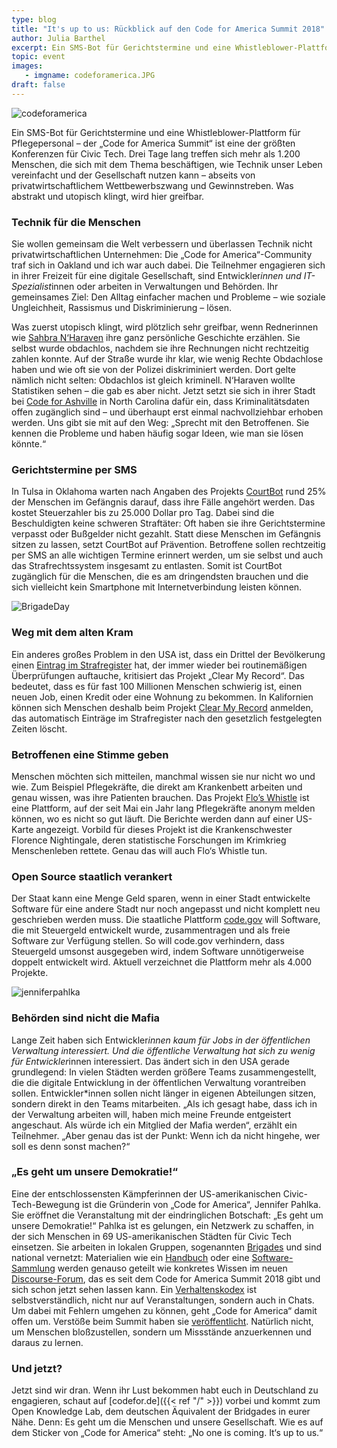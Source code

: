 ```yaml
---
type: blog
title: "It's up to us: Rückblick auf den Code for America Summit 2018"
author: Julia Barthel
excerpt: Ein SMS-Bot für Gerichtstermine und eine Whistleblower-Plattform für Pflegepersonal – der „Code for America Summit“ ist eine der größten Konferenzen für Civic Tech. Drei Tage lang treffen sich mehr als 1.200 Menschen, die sich mit dem Thema beschäftigen, wie Technik unser Leben  vereinfacht und der Gesellschaft nutzen kann – abseits von privatwirtschaftlichem Wettbewerbszwang und Gewinnstreben. Was abstrakt und utopisch klingt, wird hier greifbar.
topic: event
images:
   - imgname: codeforamerica.JPG
draft: false
---
```

![codeforamerica](/blog/codeforamerica.JPG)

Ein SMS-Bot für Gerichtstermine und eine Whistleblower-Plattform für Pflegepersonal – der „Code for America Summit“ ist eine der größten Konferenzen für Civic Tech. Drei Tage lang treffen sich mehr als 1.200 Menschen, die sich mit dem Thema beschäftigen, wie Technik unser Leben  vereinfacht und der Gesellschaft nutzen kann – abseits von privatwirtschaftlichem Wettbewerbszwang und Gewinnstreben. Was abstrakt und utopisch klingt, wird hier greifbar.

### Technik für die Menschen

Sie wollen gemeinsam die Welt verbessern und überlassen Technik nicht privatwirtschaftlichen Unternehmen: Die „Code for America“-Community traf sich in Oakland und ich war auch dabei. Die Teilnehmer engagieren sich in ihrer Freizeit für eine digitale Gesellschaft, sind Entwickler*innen und IT-Spezialist*innen oder arbeiten in Verwaltungen und Behörden. Ihr gemeinsames Ziel: Den Alltag einfacher machen und Probleme – wie soziale Ungleichheit, Rassismus und Diskriminierung – lösen.

Was zuerst utopisch klingt, wird plötzlich sehr greifbar, wenn Rednerinnen wie [Sahbra N‘Haraven](https://www.youtube.com/watch?v=RIjOEfWT2iI&index=20&list=PL65XgbSILalU3CPOpBOzBiX-31rzk8oox) ihre ganz persönliche Geschichte erzählen. Sie selbst wurde obdachlos, nachdem sie ihre Rechnungen nicht rechtzeitig zahlen konnte. Auf der Straße wurde ihr klar, wie wenig Rechte Obdachlose haben und wie oft sie von der Polizei diskriminiert werden. Dort gelte nämlich nicht selten: Obdachlos ist gleich  kriminell. N‘Haraven wollte Statistiken sehen – die gab es aber nicht. Jetzt setzt sie sich in ihrer Stadt bei [Code for Ashville](http://www.codeforasheville.org/) in North Carolina dafür ein, dass Kriminalitätsdaten offen zugänglich sind – und überhaupt erst einmal nachvollziehbar erhoben werden. Uns gibt sie mit auf den Weg: „Sprecht mit den Betroffenen. Sie kennen die Probleme und haben häufig sogar Ideen, wie man sie lösen könnte.“


### Gerichtstermine per SMS

In Tulsa in Oklahoma warten nach Angaben des Projekts [CourtBot](http://www.okcourtbot.com/
) rund 25% der Menschen im Gefängnis darauf, dass ihre Fälle angehört werden. Das kostet Steuerzahler bis zu 25.000 Dollar pro Tag. Dabei sind die Beschuldigten keine schweren Straftäter: Oft haben sie ihre Gerichtstermine verpasst oder Bußgelder nicht gezahlt. Statt diese Menschen im Gefängnis sitzen zu lassen, setzt CourtBot auf Prävention. Betroffene sollen rechtzeitig per SMS an alle wichtigen Termine erinnert werden, um sie selbst und auch das Strafrechtssystem insgesamt zu entlasten. Somit ist CourtBot zugänglich für die Menschen, die es am dringendsten brauchen und die sich vielleicht kein Smartphone mit Internetverbindung leisten können.

![BrigadeDay](/blog/BrigadeDay.JPG)

### Weg mit dem alten Kram

Ein anderes großes Problem in den USA ist, dass ein Drittel der Bevölkerung einen [Eintrag im Strafregister](https://www.codeforamerica.org/what/clear-my-record
) hat, der immer wieder bei routinemäßigen Überprüfungen auftauche, kritisiert das Projekt „Clear My Record“. Das bedeutet, dass es für fast 100 Millionen Menschen schwierig ist, einen neuen Job, einen Kredit oder eine Wohnung zu bekommen. In Kalifornien können sich Menschen deshalb beim Projekt [Clear My Record](https://www.clearmyrecord.org/) anmelden, das automatisch Einträge im Strafregister nach den gesetzlich festgelegten Zeiten löscht.

### Betroffenen eine Stimme geben

Menschen möchten sich mitteilen, manchmal wissen sie nur nicht wo und wie. Zum Beispiel Pflegekräfte, die direkt am Krankenbett arbeiten und genau wissen, was ihre Patienten brauchen. Das Projekt [Flo’s Whistle](http://floswhistle.org/) ist eine Plattform, auf der seit Mai ein Jahr lang Pflegekräfte anonym melden können, wo es nicht so gut läuft. Die Berichte werden dann auf einer US-Karte angezeigt. Vorbild für dieses Projekt ist die Krankenschwester Florence Nightingale, deren statistische Forschungen im Krimkrieg Menschenleben rettete. Genau das will auch Flo‘s Whistle tun.

### Open Source staatlich verankert

Der Staat kann eine Menge Geld sparen, wenn in einer Stadt entwickelte Software für eine andere Stadt nur noch angepasst und nicht komplett neu geschrieben werden muss. Die staatliche Plattform [code.gov](https://code.gov/#/) will Software, die mit Steuergeld entwickelt wurde, zusammentragen und als freie Software zur Verfügung stellen. So will code.gov verhindern, dass Steuergeld umsonst ausgegeben wird, indem Software unnötigerweise doppelt entwickelt wird. Aktuell verzeichnet die Plattform mehr als 4.000 Projekte.

![jenniferpahlka](/blog/jenniferpahlka.JPG)

### Behörden sind nicht die Mafia

Lange Zeit haben sich Entwickler*innen kaum für Jobs in der öffentlichen Verwaltung interessiert. Und die öffentliche Verwaltung hat sich zu wenig für Entwickler*innen interessiert. Das ändert sich in den USA gerade grundlegend: In vielen Städten werden größere Teams zusammengestellt, die die digitale Entwicklung in der öffentlichen Verwaltung vorantreiben sollen. Entwickler*innen sollen nicht länger in eigenen Abteilungen sitzen, sondern direkt in den Teams mitarbeiten. „Als ich gesagt habe, dass ich in der Verwaltung arbeiten will, haben mich meine Freunde entgeistert angeschaut. Als würde ich ein Mitglied der Mafia werden“, erzählt ein Teilnehmer. „Aber genau das ist der Punkt: Wenn ich da nicht hingehe, wer soll es denn sonst machen?“

### „Es geht um unsere Demokratie!“

Eine der entschlossensten Kämpferinnen der US-amerikanischen Civic-Tech-Bewegung ist die Gründerin von „Code for America“, Jennifer Pahlka. Sie eröffnet die Veranstaltung mit der eindringlichen Botschaft: „Es geht um unsere Demokratie!“ Pahlka ist es gelungen, ein Netzwerk zu schaffen, in der sich Menschen in 69 US-amerikanischen Städten für Civic Tech einsetzen. Sie arbeiten in lokalen Gruppen, sogenannten [Brigades](https://brigade.codeforamerica.org/) und sind national vernetzt: Materialien wie ein [Handbuch](https://docs.google.com/document/d/16CL9TdmWV0hDY6c85PwtzUcu1VjeSeiDFD2CbtLKf7s/edit#heading=h.ng0tffrab705) oder eine [Software-Sammlung](https://brigade.codeforamerica.org/resources/software) werden genauso geteilt wie konkretes Wissen im neuen [Discourse-Forum](https://discourse.codeforamerica.org/), das es seit dem Code for America Summit 2018 gibt und sich schon jetzt sehen lassen kann. Ein [Verhaltenskodex](https://github.com/codeforamerica/codeofconduct) ist selbstverständlich, nicht nur auf Veranstaltungen, sondern auch in Chats. Um dabei mit Fehlern umgehen zu können, geht „Code for America“ damit offen um. Verstöße beim Summit haben sie [veröffentlicht](https://medium.com/code-for-america/2018-code-for-america-summit-code-of-conduct-transparency-report-6e026154f39). Natürlich nicht, um Menschen bloßzustellen, sondern um Missstände anzuerkennen und daraus zu lernen.

### Und jetzt?

Jetzt sind wir dran. Wenn ihr Lust bekommen habt euch in Deutschland zu engagieren, schaut auf [codefor.de]({{< ref "/" >}}) vorbei und kommt zum Open Knowledge Lab, dem deutschen Äquivalent der Bridgades in eurer Nähe.
Denn: Es geht um die Menschen und unsere Gesellschaft. Wie es auf dem Sticker von „Code for America“ steht: „No one is coming. It‘s up to us.“
